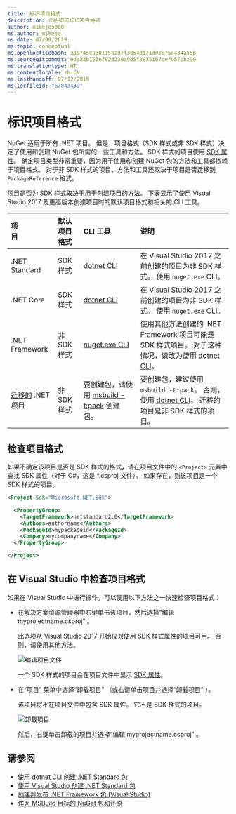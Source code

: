 ```yaml
---
title: 标识项目格式
description: 介绍如何标识项目格式
author: mikejo5000
ms.author: mikejo
ms.date: 07/09/2019
ms.topic: conceptual
ms.openlocfilehash: 3d8745ea30115a2d7f3954d171d92b75a434a55b
ms.sourcegitcommit: 0dea3b153ef823230a9d5f38351b7cef057cb299
ms.translationtype: HT
ms.contentlocale: zh-CN
ms.lasthandoff: 07/12/2019
ms.locfileid: "67843439"
---
```

# <a name="identify-the-project-format"></a>标识项目格式

NuGet 适用于所有 .NET 项目。 但是，项目格式（SDK 样式或非 SDK 样式）决定了使用和创建 NuGet 包所需的一些工具和方法。 SDK 样式的项目使用 [SDK 属性](/dotnet/core/tools/csproj#additions)。 确定项目类型非常重要，因为用于使用和创建 NuGet 包的方法和工具都依赖于项目格式。 对于非 SDK 样式的项目，方法和工具还取决于项目是否迁移到 `PackageReference` 格式。

项目是否为 SDK 样式取决于用于创建项目的方法。 下表显示了使用 Visual Studio 2017 及更高版本创建项目时的默认项目格式和相关的 CLI 工具。

| 项目&nbsp;&nbsp;&nbsp;&nbsp;&nbsp;&nbsp;&nbsp;&nbsp;&nbsp;&nbsp;&nbsp;&nbsp;&nbsp;&nbsp; | 默认项目格式 | CLI 工具&nbsp;&nbsp;&nbsp;&nbsp;&nbsp;&nbsp;&nbsp;&nbsp;&nbsp; | 说明 |
|:------------- |:-------------|:-----|:-----|
| .NET Standard | SDK 样式 | [dotnet CLI](../install-nuget-client-tools.md#dotnetexe-cli) | 在 Visual Studio 2017 之前创建的项目为非 SDK 样式。 使用 `nuget.exe` CLI。 |
| .NET Core | SDK 样式 | [dotnet CLI](../install-nuget-client-tools.md#dotnetexe-cli) | 在 Visual Studio 2017 之前创建的项目为非 SDK 样式。 使用 `nuget.exe` CLI。 |
| .NET Framework | 非 SDK 样式 | [nuget.exe CLI](../install-nuget-client-tools.md#nugetexe-cli) | 使用其他方法创建的 .NET Framework 项目可能是 SDK 样式项目。 对于这种情况，请改为使用 [dotnet CLI](../install-nuget-client-tools.md#dotnetexe-cli)。 |
| [迁移的](../reference/migrate-packages-config-to-package-reference.md) .NET 项目 | 非 SDK 样式| 要创建包，请使用 [msbuild -t:pack](../reference/migrate-packages-config-to-package-reference.md#create-a-package-after-migration) 创建包。 | 要创建包，建议使用 `msbuild -t:pack`。 否则，使用 [dotnet CLI](../install-nuget-client-tools.md#dotnetexe-cli)。 迁移的项目是非 SDK 样式的项目。 |

## <a name="check-the-project-format"></a>检查项目格式

如果不确定该项目是否是 SDK 样式的格式，请在项目文件中的 `<Project>` 元素中查找 SDK 属性（对于 C#，这是 *.csproj 文件）。 如果存在，则该项目是一个 SDK 样式的项目。

```xml
<Project Sdk="Microsoft.NET.Sdk">

  <PropertyGroup>
    <TargetFramework>netstandard2.0</TargetFramework>
    <Authors>authorname</Authors>
    <PackageId>mypackageid</PackageId>
    <Company>mycompanyname</Company>
  </PropertyGroup>

</Project>
```

## <a name="check-the-project-format-in-visual-studio"></a>在 Visual Studio 中检查项目格式

如果在 Visual Studio 中进行操作，可以使用以下方法之一快速检查项目格式：

- 在解决方案资源管理器中右键单击该项目，然后选择“编辑 myprojectname.csproj”  。

   此选项从 Visual Studio 2017 开始仅对使用 SDK 样式属性的项目可用。 否则，请使用其他方法。

   ![编辑项目文件](media/edit-project-file.png)

   一个 SDK 样式的项目会在项目文件中显示 [SDK 属性](/dotnet/core/tools/csproj#additions)。
   
- 在“项目”  菜单中选择“卸载项目”  （或右键单击项目并选择“卸载项目”  ）。

   该项目将不在项目文件中包含 SDK 属性。 它不是 SDK 样式的项目。

   ![卸载项目](media/unload-project.png)

   然后，右键单击卸载的项目并选择“编辑 myprojectname.csproj”  。

## <a name="see-also"></a>请参阅

- [使用 dotnet CLI 创建 .NET Standard 包](../quickstart/create-and-publish-a-package-using-the-dotnet-cli.md)
- [使用 Visual Studio 创建 .NET Standard 包](../quickstart/create-and-publish-a-package-using-visual-studio.md)
- [创建并发布 .NET Framework 包 (Visual Studio)](../quickstart/create-and-publish-a-package-using-visual-studio-net-framework.md)
- [作为 MSBuild 目标的 NuGet 包和还原](../reference/msbuild-targets.md)
